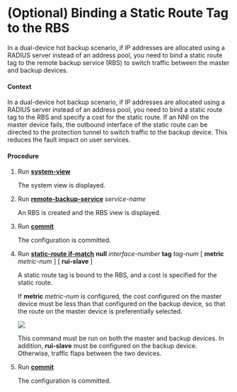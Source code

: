 (Optional) Binding a Static Route Tag to the RBS
================================================

In a dual-device hot backup scenario, if IP addresses are allocated using a RADIUS server instead of an address pool, you need to bind a static route tag to the remote backup service (RBS) to switch traffic between the master and backup devices.

#### Context

In a dual-device hot backup scenario, if IP addresses are allocated using a RADIUS server instead of an address pool, you need to bind a static route tag to the RBS and specify a cost for the static route. If an NNI on the master device fails, the outbound interface of the static route can be directed to the protection tunnel to switch traffic to the backup device. This reduces the fault impact on user services.


#### Procedure

1. Run [**system-view**](cmdqueryname=system-view)
   
   
   
   The system view is displayed.
2. Run [**remote-backup-service**](cmdqueryname=remote-backup-service) *service-name*
   
   
   
   An RBS is created and the RBS view is displayed.
3. Run [**commit**](cmdqueryname=commit)
   
   
   
   The configuration is committed.
4. Run [**static-route if-match**](cmdqueryname=static-route+if-match) **null** *interface-number* **tag** *tag-num* [ **metric** *metric-num* ] [ **rui-slave** ]
   
   
   
   A static route tag is bound to the RBS, and a cost is specified for the static route.
   
   
   
   If **metric** *metric-num* is configured, the cost configured on the master
   device must be less than that configured on the backup device, so
   that the route on the master device is preferentially selected.
   
   ![](../../../../public_sys-resources/note_3.0-en-us.png) 
   
   This command must be run on both the master and backup devices.
   In addition, **rui-slave** must be configured
   on the backup device. Otherwise, traffic flaps between the two devices.
5. Run [**commit**](cmdqueryname=commit)
   
   
   
   The configuration is committed.